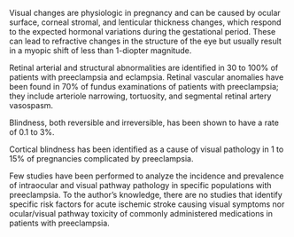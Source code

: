 Visual changes are physiologic in pregnancy and can be caused by ocular surface, corneal stromal, and lenticular thickness changes, which respond to the expected hormonal variations during the gestational period. These can lead to refractive changes in the structure of the eye but usually result in a myopic shift of less than 1-diopter magnitude.

Retinal arterial and structural abnormalities are identified in 30 to 100% of patients with preeclampsia and eclampsia. Retinal vascular anomalies have been found in 70% of fundus examinations of patients with preeclampsia; they include arteriole narrowing, tortuosity, and segmental retinal artery vasospasm.

Blindness, both reversible and irreversible, has been shown to have a rate of 0.1 to 3%.

Cortical blindness has been identified as a cause of visual pathology in 1 to 15% of pregnancies complicated by preeclampsia.

Few studies have been performed to analyze the incidence and prevalence of intraocular and visual pathway pathology in specific populations with preeclampsia. To the author’s knowledge, there are no studies that identify specific risk factors for acute ischemic stroke causing visual symptoms nor ocular/visual pathway toxicity of commonly administered medications in patients with preeclampsia.